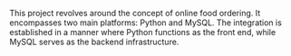 This project revolves around the concept of online food ordering. It encompasses two main platforms: Python and MySQL. The integration is established in a manner where Python functions as the front end, while MySQL serves as the backend infrastructure.
